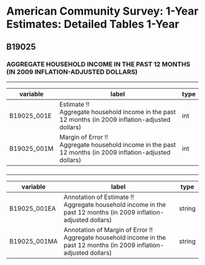 # American Community Survey: 1-Year Estimates: Detailed Tables 1-Year

## B19025

### AGGREGATE HOUSEHOLD INCOME IN THE PAST 12 MONTHS (IN 2009 INFLATION-ADJUSTED DOLLARS)

___

| variable | label | type |
| ----- | ----- | ----- |
| B19025_001E | Estimate !!<br>Aggregate household income in the past 12 months (in 2009 inflation-adjusted dollars) | int |
| B19025_001M | Margin of Error !!<br>Aggregate household income in the past 12 months (in 2009 inflation-adjusted dollars) | int |
### 

___

| variable | label | type |
| ----- | ----- | ----- |
| B19025_001EA | Annotation of Estimate !!<br>Aggregate household income in the past 12 months (in 2009 inflation-adjusted dollars) | string |
| B19025_001MA | Annotation of Margin of Error !!<br>Aggregate household income in the past 12 months (in 2009 inflation-adjusted dollars) | string |

